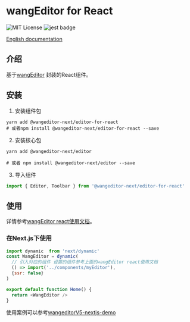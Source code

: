 # wangEditor for React

<!-- Badge -->
![MIT License](https://img.shields.io/badge/License-MIT-blue)
![jest badge](https://img.shields.io/badge/unit%20test-jest-yellowgreen)

[English documentation](./README-en.md)

## 介绍
基于[wangEditor](https://www.wangeditor.com/) 封装的React组件。

## 安装

1. 安装组件包

```shell
yarn add @wangeditor-next/editor-for-react
# 或者npm install @wangeditor-next/editor-for-react --save

```

2. 安装核心包

```shell
yarn add @wangeditor-next/editor

# 或者 npm install @wangeditor-next/editor --save
```
3. 导入组件

```ts
import { Editor, Toolbar } from '@wangeditor-next/editor-for-react'
```

## 使用

详情参考[wangEditor react使用文档](https://www.wangeditor.com/v5/for-frame.html#react)。

### 在Next.js下使用
```js
import dynamic  from 'next/dynamic'
const WangEditor = dynamic(
  // 引入对应的组件 设置的组件参考上面的wangEditor react使用文档
  () => import('../components/myEditor'),
  {ssr: false}
)

export default function Home() {
  return <WangEditor />
}
```
使用案例可以参考[wangeditorV5-nextjs-demo](https://github.com/hahaaha/wangeditorV5-nextjs-demo)
